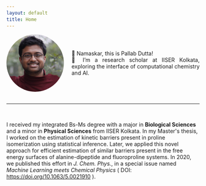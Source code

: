 ```yaml
---
layout: default
title: Home
---
```


<div style="display: flex; align-items: center;">
    <img src="PallabDutta_Photo.jpg" alt="Your Photo" style="width:150px; border-radius: 50%; margin-right: 20px;">
    <div>
        <p style="text-align: justify;">
        🙏 Namaskar, this is Pallab Dutta! <br>
        👀 I’m a research scholar at IISER Kolkata, exploring the interface of computational chemistry and AI. 
        </p>
    </div>
</div>
<br/>

---

<br/>

I received my integrated Bs-Ms degree with a major in **Biological Sciences** and a minor in **Physical Sciences** from IISER Kolkata. In my Master's thesis, I worked on the estimation of kinetic barriers present in proline isomerization using statistical inference. Later, we applied this novel approach for efficient estimation of similar barriers present in the free energy surfaces of alanine-dipeptide and fluoroproline systems. In 2020, we published this effort in *J. Chem. Phys.*, in a special issue named *Machine Learning meets Chemical Physics* ( DOI: https://doi.org/10.1063/5.0021910 ).

<style>
  .site-footer {
    display: none;
  }
</style>
